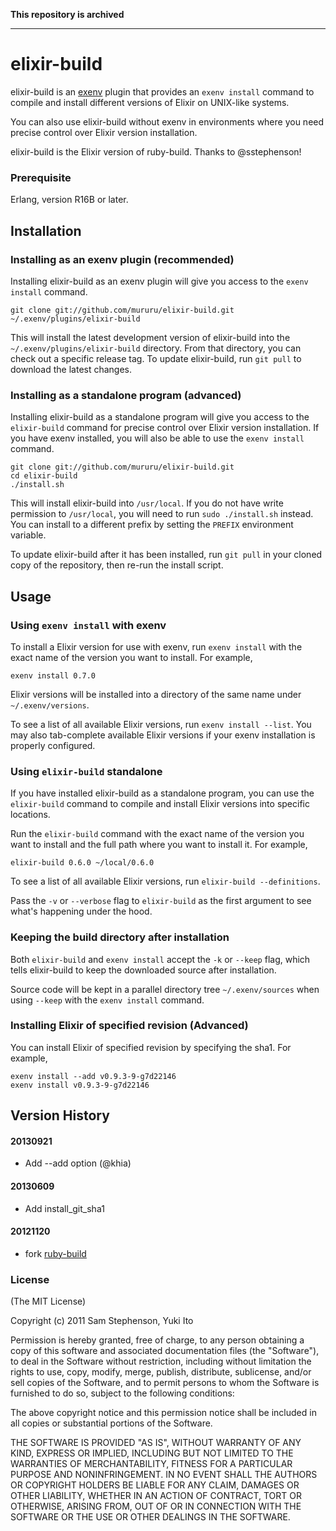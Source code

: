 **This repository is archived**

---

# elixir-build

elixir-build is an [exenv](https://github.com/mururu/exenv) plugin
that provides an `exenv install` command to compile and install
different versions of Elixir on UNIX-like systems.

You can also use elixir-build without exenv in environments where you
need precise control over Elixir version installation.

elixir-build is the Elixir version of ruby-build. Thanks to @sstephenson!

### Prerequisite

Erlang, version R16B or later.

## Installation

### Installing as an exenv plugin (recommended)

Installing elixir-build as an exenv plugin will give you access to the
`exenv install` command.

    git clone git://github.com/mururu/elixir-build.git ~/.exenv/plugins/elixir-build

This will install the latest development version of elixir-build into
the `~/.exenv/plugins/elixir-build` directory. From that directory, you
can check out a specific release tag. To update elixir-build, run `git
pull` to download the latest changes.

### Installing as a standalone program (advanced)

Installing elixir-build as a standalone program will give you access to
the `elixir-build` command for precise control over Elixir version
installation. If you have exenv installed, you will also be able to
use the `exenv install` command.

    git clone git://github.com/mururu/elixir-build.git
    cd elixir-build
    ./install.sh

This will install elixir-build into `/usr/local`. If you do not have
write permission to `/usr/local`, you will need to run `sudo
./install.sh` instead. You can install to a different prefix by
setting the `PREFIX` environment variable.

To update elixir-build after it has been installed, run `git pull` in
your cloned copy of the repository, then re-run the install script.

## Usage

### Using `exenv install` with exenv

To install a Elixir version for use with exenv, run `exenv install` with
the exact name of the version you want to install. For example,

    exenv install 0.7.0

Elixir versions will be installed into a directory of the same name
under `~/.exenv/versions`.

To see a list of all available Elixir versions, run `exenv install --list`.
You may also tab-complete available Elixir
versions if your exenv installation is properly configured.

### Using `elixir-build` standalone

If you have installed elixir-build as a standalone program, you can use
the `elixir-build` command to compile and install Elixir versions into
specific locations.

Run the `elixir-build` command with the exact name of the version you
want to install and the full path where you want to install it. For
example,

    elixir-build 0.6.0 ~/local/0.6.0

To see a list of all available Elixir versions, run `elixir-build
--definitions`.

Pass the `-v` or `--verbose` flag to `elixir-build` as the first
argument to see what's happening under the hood.

### Keeping the build directory after installation

Both `elixir-build` and `exenv install` accept the `-k` or `--keep`
flag, which tells elixir-build to keep the downloaded source after
installation.

Source code will be kept in a parallel directory tree
`~/.exenv/sources` when using `--keep` with the `exenv install`
command.

### Installing Elixir of specified revision (Advanced)

You can install Elixir of specified revision by specifying the sha1.
For example,

```
exenv install --add v0.9.3-9-g7d22146
exenv install v0.9.3-9-g7d22146
```

## Version History

#### 20130921

 * Add --add option (@khia)

#### 20130609

 * Add install_git_sha1

#### 20121120

 * fork [ruby-build](https://github.com/sstephenson/ruby-build)

### License

(The MIT License)

Copyright (c) 2011 Sam Stephenson, Yuki Ito

Permission is hereby granted, free of charge, to any person obtaining
a copy of this software and associated documentation files (the
"Software"), to deal in the Software without restriction, including
without limitation the rights to use, copy, modify, merge, publish,
distribute, sublicense, and/or sell copies of the Software, and to
permit persons to whom the Software is furnished to do so, subject to
the following conditions:

The above copyright notice and this permission notice shall be
included in all copies or substantial portions of the Software.

THE SOFTWARE IS PROVIDED "AS IS", WITHOUT WARRANTY OF ANY KIND,
EXPRESS OR IMPLIED, INCLUDING BUT NOT LIMITED TO THE WARRANTIES OF
MERCHANTABILITY, FITNESS FOR A PARTICULAR PURPOSE AND
NONINFRINGEMENT. IN NO EVENT SHALL THE AUTHORS OR COPYRIGHT HOLDERS BE
LIABLE FOR ANY CLAIM, DAMAGES OR OTHER LIABILITY, WHETHER IN AN ACTION
OF CONTRACT, TORT OR OTHERWISE, ARISING FROM, OUT OF OR IN CONNECTION
WITH THE SOFTWARE OR THE USE OR OTHER DEALINGS IN THE SOFTWARE.

